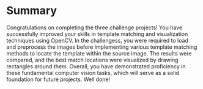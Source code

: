 # Summary

Congratulations on completing the three challenge projects! You have successfully improved your skills in template matching and visualization techniques using OpenCV. In the challengess, you were required to load and preprocess the images before implementing various template matching methods to locate the template within the source image. The results were compared, and the best match locations were visualized by drawing rectangles around them. Overall, you have demonstrated proficiency in these fundamental computer vision tasks, which will serve as a solid foundation for future projects. Well done!